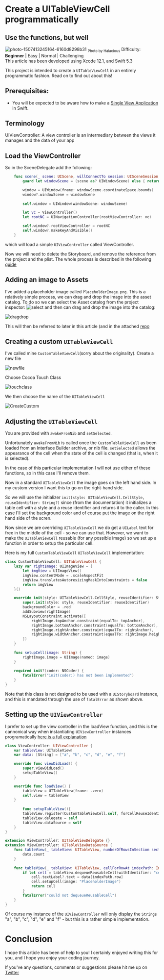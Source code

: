 # Create a UITableViewCell programmatically
## Use the functions, but well

![photo-1507413245164-6160d8298b31](Images/photo-1507413245164-6160d8298b31.jpeg)
<sub>Photo by Halacious</sub>
Difficulty: **Beginner** | Easy | Normal | Challenging<br/>
This article has been developed using Xcode 12.1, and Swift 5.3

This project is intended to create a `UITableViewCell` in an entirely programmatic fashion. Read on to find out about this!

## Prerequisites:
* You will be expected to be aware how to make a [Single View Application](https://medium.com/swlh/your-first-ios-application-using-xcode-9983cf6efb71) in Swift.

## Terminology
UIViewController: A view controller is an intermediary between the views it manages and the data of your app

## Load the ViewController
So in the SceneDelegate add the following:

```swift
    func scene(_ scene: UIScene, willConnectTo session: UISceneSession, options connectionOptions: UIScene.ConnectionOptions) {
        guard let windowScene = (scene as? UIWindowScene) else { return }

        window = UIWindow(frame: windowScene.coordinateSpace.bounds)
        window?.windowScene = windowScene
        
        self.window = UIWindow(windowScene: windowScene)

        let vc = ViewController()
        let rootNC = UINavigationController(rootViewController: vc)

        self.window?.rootViewController = rootNC
        self.window?.makeKeyAndVisible()
    }
```

which will load a simple `UIViewController` called ViewController.

Now we will need to delete the Storyboard, and remove the reference from the project and the plist. The whole process is described in the following [guide](https://medium.com/@stevenpcurtis.sc/write-clean-code-by-overriding-loadview-ac4f172163d0)

## Adding an image to Assets
I've added a placeholder image called `PlaceholderImage.png`. This is a relatively simple process, we can drag and drop the image into the asset catalog. To do so we can select the Asset catalog from the project inspector:
![select](Images/select.png)
and then can drag and drop the image into the catalog:

![dragdrop](Images/dragdrop.png)

This will then be referred to later in this article (and in the attached [repo](https://github.com/stevencurtis/SwiftCoding/tree/master/ProgrammaticUITableViewCell)

## Creating a custom `UITableViewCell`
I've called mine `CustomTableViewCell`(sorry about the originality).
Create a new file

![newfile](Images/newfile.png)

Choose Cocoa Touch Class

![touchclass](Images/touchclass.png)

We then choose the name of the `UITableViewCell` 

![CreateCustom](Images/CreateCustom.png)

## Adjusting the `UITableViewCell`
You are provided with `awakeFromNib` and `setSelected`.

Unfortunately `awakeFromNib` is called once the `CustomTableViewCell` as been loaded from an Interface Builder archive, or nib file. `setSelected` allows the appearance of the cell when the state of the cell is changed (that is, when it is selected). 

In the case of this particular implementation I will not use either of these functions, so in this case I'll remove them.

Now in a standard `UITableViewCell` the image goes on the left hand side. In my custom version I want this to go on the right-hand side.

So we will use the initializer `init(style: UITableViewCell.CellStyle, reuseIdentifier: String?)` since (from the documentation) it initializes a table cell with a style and a reuse identifier and returns it to the caller. In this case I'll set the background color and of course put the image on the right hand side of the scren.

Now since we are overriding `UITableViewCell` we do get a `UILabel` text for free in the middle of the cell - so we can use that. However, we want to make the `UITableViewCell` reusable (for any possible image) so we set up a function in order to setup the particular cell.

Here is my full `CustomTableViewCell` `UITableViewCell` implementation:

```swift
class CustomTableViewCell: UITableViewCell {
    lazy var rightImage: UIImageView = {
        let imgView = UIImageView()
        imgView.contentMode = .scaleAspectFit
        imgView.translatesAutoresizingMaskIntoConstraints = false
        return imgView
    }()

    override init(style: UITableViewCell.CellStyle, reuseIdentifier: String?) {
        super.init(style: style, reuseIdentifier: reuseIdentifier)
        backgroundColor = .red
        addSubview(rightImage)
        NSLayoutConstraint.activate([
            rightImage.topAnchor.constraint(equalTo: topAnchor),
            rightImage.bottomAnchor.constraint(equalTo: bottomAnchor),
            rightImage.rightAnchor.constraint(equalTo: rightAnchor),
            rightImage.widthAnchor.constraint(equalTo: rightImage.heightAnchor)
        ])
    }
    
    func setupCell(image: String) {
        rightImage.image = UIImage(named: image)
    }
    
    required init?(coder: NSCoder) {
        fatalError("init(coder:) has not been implemented")
    }
}
```

Note that this class is not designed to be used with a `UIStoryboard` instance, and this is mandated through the use of `fatalError` as shown above.

## Setting up the `UIViewController`
I prefer to set up the view controller in the loadView function, and this is the cannonical way when instantiating `UIViewController` instances programatically [here is a full explanation](https://medium.com/@stevenpcurtis.sc/write-clean-code-by-overriding-loadview-ac4f172163d0)

```swift
class ViewController: UIViewController {
    var tableView: UITableView!
    var data: [String] = ["a", "b", "c", "d", "e", "f"]

    override func viewDidLoad() {
        super.viewDidLoad()
        setupTableView()
    }

    override func loadView() {
        tableView = UITableView(frame: .zero)
        self.view = tableView
    }
    
        func setupTableView(){
        tableView.register(CustomTableViewCell.self, forCellReuseIdentifier: "cell")
        tableView.delegate = self
        tableView.dataSource = self
    }
}

extension ViewController: UITableViewDelegate {}
extension ViewController: UITableViewDataSource {
    func tableView(_ tableView: UITableView, numberOfRowsInSection section: Int) -> Int {
        data.count
    }
    
    func tableView(_ tableView: UITableView, cellForRowAt indexPath: IndexPath) -> UITableViewCell {
        if let cell = tableView.dequeueReusableCell(withIdentifier: "cell", for: indexPath) as? CustomTableViewCell {
            cell.textLabel?.text = data[indexPath.row]
            cell.setupCell(image: "PlaceholderImage")
            return cell
        }
        fatalError("could not dequeueReusableCell")
    }
}
```

Of course my instance of the `UIViewController` will only display the `Strings` "a", "b", "c", "d", "e" and "f" - but this is a rather simple implementation.

# Conclusion
I hope this article has been of help to you! I certainly enjoyed writing this for you, and I hope you enjoy your coding journey.

If you've any questions, comments or suggestions please hit me up on [Twitter](https://twitter.com/stevenpcurtis) 

